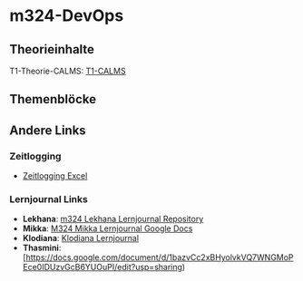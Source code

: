 # m324-DevOps

## Theorieinhalte

T1-Theorie-CALMS: [T1-CALMS](/T1-CALMS.md)


## Themenblöcke

## Andere Links

### Zeitlogging
- [Zeitlogging Excel](https://rsrg-my.sharepoint.com/:x:/p/lekhana_godugunuri/EShaFkzQe8hGq_W9SnPhz_EBsyKsxPtGweS5vNaNDGJf4g)

### Lernjournal Links
- **Lekhana**: [m324 Lekhana Lernjournal Repository](https://github.com/lekhanagodugunuri/m324-Lekhana-Lernjournal.git)
- **Mikka**: [M324 Mikka Lernjournal Google Docs](https://docs.google.com/document/d/15DKvZnX8lJ5dWh8cs9UOCHVRk-OcvA73hl9oVT5KgK8/edit?usp=sharing)
- **Klodiana**: [Klodiana Lernjournal](https://github.com/klodianaxhe/m324_Lernjournal.git)
- **Thasmini**: [https://docs.google.com/document/d/1bazvCc2xBHyolvkVQ7WNGMoPEce0IDUzvGcB6YUOuPI/edit?usp=sharing)

